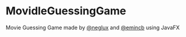 # MovidleGuessingGame

Movie Guessing Game made by [@neglux](https://www.github.com/neglux) and [@emincb](https://www.github.com/emincb) using JavaFX

